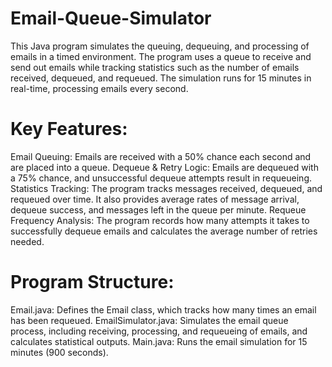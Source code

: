 # Email-Queue-Simulator
This Java program simulates the queuing, dequeuing, and processing of emails in a timed environment. The program uses a queue to receive and send out emails while tracking statistics such as the number of emails received, dequeued, and requeued. The simulation runs for 15 minutes in real-time, processing emails every second.


# Key Features:
Email Queuing: Emails are received with a 50% chance each second and are placed into a queue.
Dequeue & Retry Logic: Emails are dequeued with a 75% chance, and unsuccessful dequeue attempts result in requeueing.
Statistics Tracking: The program tracks messages received, dequeued, and requeued over time. It also provides average rates of message arrival, dequeue success, and messages left in the queue per minute.
Requeue Frequency Analysis: The program records how many attempts it takes to successfully dequeue emails and calculates the average number of retries needed.

# Program Structure:
Email.java: Defines the Email class, which tracks how many times an email has been requeued.
EmailSimulator.java: Simulates the email queue process, including receiving, processing, and requeueing of emails, and calculates statistical outputs.
Main.java: Runs the email simulation for 15 minutes (900 seconds).
